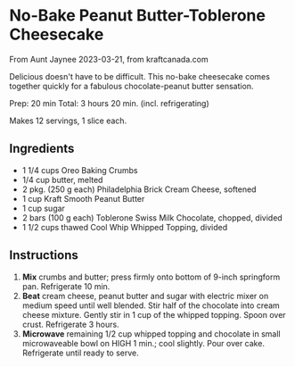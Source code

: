 # No-Bake Peanut Butter-Toblerone Cheesecake

From Aunt Jaynee 2023-03-21, from kraftcanada.com

Delicious doesn't have to be difficult.
This no-bake cheesecake comes together quickly for a fabulous chocolate-peanut butter sensation.

Prep: 20 min
Total: 3 hours 20 min. (incl. refrigerating)

Makes 12 servings, 1 slice each.

## Ingredients

- 1 1/4 cups Oreo Baking Crumbs
- 1/4 cup butter, melted
- 2 pkg. (250 g each) Philadelphia Brick Cream Cheese, softened
- 1 cup Kraft Smooth Peanut Butter
- 1 cup sugar
- 2 bars (100 g each) Toblerone Swiss Milk Chocolate, chopped, divided
- 1 1/2 cups thawed Cool Whip Whipped Topping, divided

## Instructions

1. **Mix** crumbs and butter; press firmly onto bottom of 9-inch springform pan. Refrigerate 10 min.
2. **Beat** cream cheese, peanut butter and sugar with electric mixer on medium speed until well blended. Stir half of the chocolate into cream cheese mixture. Gently stir in 1 cup of the whipped topping. Spoon over crust. Refrigerate 3 hours.
3. **Microwave** remaining 1/2 cup whipped topping and chocolate in small microwaveable bowl on HIGH 1 min.; cool slightly. Pour over cake. Refrigerate until ready to serve.